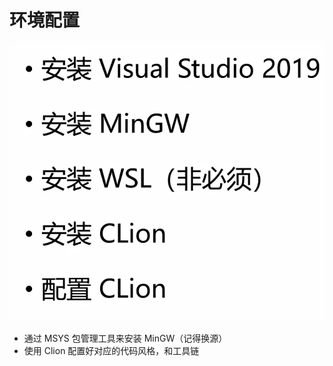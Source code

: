 # 环境配置

![](image/Pasted%20image%2020220924170101.png)

- 通过 MSYS 包管理工具来安装 MinGW（记得换源）
- 使用 Clion 配置好对应的代码风格，和工具链